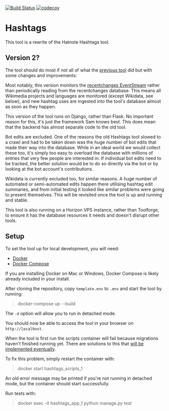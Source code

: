 [![Build Status](https://travis-ci.org/WikipediaLibrary/hashtags.svg?branch=master)](https://travis-ci.org/WikipediaLibrary/hashtags)
[![codecov](https://codecov.io/gh/Samwalton9/hashtags/branch/master/graph/badge.svg)](https://codecov.io/gh/Samwalton9/hashtags)

# Hashtags

This tool is a rewrite of the Hatnote Hashtags tool.

## Version 2?

The tool should do most if not all of what the [previous tool](https://github.com/hatnote/hashtag-search) did but with some changes and improvements:

Most notably, this version monitors the [recentchanges EventStream](https://wikitech.wikimedia.org/wiki/EventStreams) rather than periodically reading from the recentchanges database. This means all Wikimedia projects and languages are monitored (except Wikidata, see below), and new hashtag uses are ingested into the tool's database almost as soon as they happen.

This version of the tool runs on Django, rather than Flask. No important reason for this, it's just the framework Sam knows best. This does mean that the backend has almost separate code to the old tool.

Bot edits are excluded. One of the reasons the old Hashtags tool slowed to a crawl and had to be taken down was the huge number of bot edits that made their way into the database. While in an ideal world we would collect these too, it's simply too easy to overload the database with millions of entries that very few people are interested in. If individual bot edits need to be tracked, the better solution would be to do so directly via the bot or by looking at the bot account's contributions.

Wikidata is currently excluded too, for similar reasons. A huge number of automated or semi-automated edits happen there utilising hashtag edit summaries, and from initial testing it looked like similar problems were going to present themselves. This will be revisited once the tool is up and running and stable.

This tool is also running on a Horizon VPS instance, rather than Toolforge, to ensure it has the database resources it needs and doesn't disrupt other tools.

## Setup

To set the tool up for local development, you will need:

* [Docker](https://www.docker.com)
* [Docker Compose](https://docs.docker.com/compose/install)

If you are installing Docker on Mac or Windows, Docker Compose is likely already included in your install.

After cloning the repository, copy `template.env` to `.env` and start the tool by running:

>docker-compose up --build

The `-d` option will allow you to run in detached mode.

You should now be able to access the tool in your browser on `http://localhost`.

When the tool is first run the scripts container will fail because migrations haven't finished running yet. There are solutions to this that <a href="https://phabricator.wikimedia.org/T207277">will be implemented eventually</a>.

To fix this problem, simply restart the container with:

>docker start hashtags_scripts_1

An old error message may be printed if you're not running in detached mode, but the container should start successfully.

Run tests with:

>docker exec -it hashtags_app_1 python manage.py test
